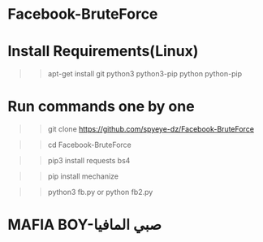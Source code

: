 # Facebook-BruteForce

# Install Requirements(Linux)

>> apt-get install git python3 python3-pip python python-pip

# Run commands one by one

>> git clone https://github.com/spyeye-dz/Facebook-BruteForce

>> cd Facebook-BruteForce

>> pip3 install requests bs4

>> pip install mechanize

>> python3 fb.py or python fb2.py

# MAFIA BOY-صبي المافيا
